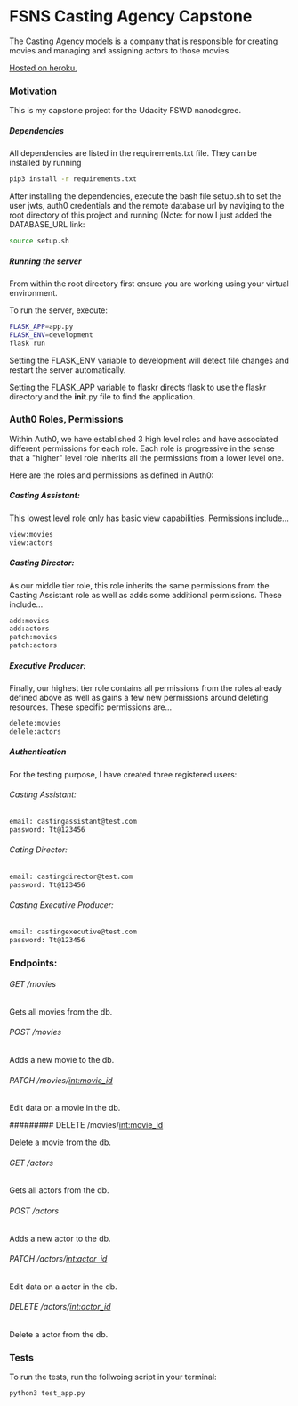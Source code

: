 # FSNS Casting Agency Capstone
 The Casting Agency models is a company that is responsible for creating movies and managing and assigning actors to those movies.

 [Hosted on heroku.](https://fsnd-udacity-capstone.herokuapp.com/)

### Motivation
This is my capstone project for the Udacity FSWD nanodegree.

##### Dependencies
All dependencies are listed in the requirements.txt file. They can be installed by running 
```sh
pip3 install -r requirements.txt
```

After installing the dependencies, execute the bash file setup.sh to set the user jwts, auth0 credentials and the remote database url by naviging to the root directory of this project and running (Note: for now I just added the DATABASE_URL link:
```sh
source setup.sh
```

##### Running the server

From within the root directory first ensure you are working using your virtual environment.

To run the server, execute:
```sh
FLASK_APP=app.py
FLASK_ENV=development
flask run
```
Setting the FLASK_ENV variable to development will detect file changes and restart the server automatically.

Setting the FLASK_APP variable to flaskr directs flask to use the flaskr directory and the __init__.py file to find the application.

### Auth0 Roles, Permissions

Within Auth0, we have established 3 high level roles and have associated different permissions for each role. Each role is progressive in the sense that a "higher" level role inherits all the permissions from a lower level one.

Here are the roles and permissions as defined in Auth0:

##### Casting Assistant: 
This lowest level role only has basic view capabilities. Permissions include...
```sh 
view:movies
view:actors 
```
##### Casting Director: 
As our middle tier role, this role inherits the same permissions from the Casting Assistant role as well as adds some additional permissions. These include...
```sh 
add:movies
add:actors
patch:movies
patch:actors
```
##### Executive Producer: 
Finally, our highest tier role contains all permissions from the roles already defined above as well as gains a few new permissions around deleting resources. These specific permissions are...
```sh 
delete:movies
delele:actors
```
##### Authentication
For the testing purpose, I have created three registered users:
###### Casting Assistant:
```sh
email: castingassistant@test.com
password: Tt@123456
```
###### Cating Director:
```sh
email: castingdirector@test.com
password: Tt@123456
```
###### Casting Executive Producer:
```sh
email: castingexecutive@test.com
password: Tt@123456
```


### Endpoints:

###### GET /movies

Gets all movies from the db.


###### POST /movies

Adds a new movie to the db.


###### PATCH /movies/<int:movie_id>

Edit data on a movie in the db.


######### DELETE /movies/<int:movie_id>

Delete a movie from the db.


###### GET /actors

Gets all actors from the db.


###### POST /actors

Adds a new actor to the db.


###### PATCH /actors/<int:actor_id>

Edit data on a actor in the db.


###### DELETE /actors/<int:actor_id>

Delete a actor from the db.


### Tests

To run the tests, run the follwoing script in your terminal:
```sh
python3 test_app.py
```
